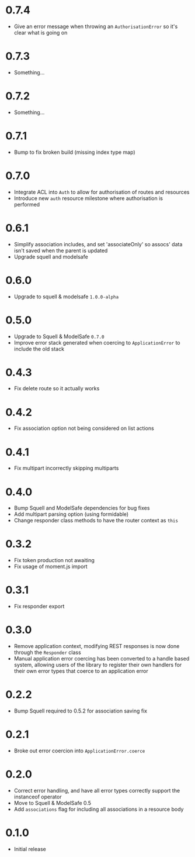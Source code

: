 # 0.7.4

* Give an error message when throwing an `AuthorisationError` so it's clear what is going on

# 0.7.3

* Something...

# 0.7.2

* Something...

# 0.7.1

* Bump to fix broken build (missing index type map)

# 0.7.0

* Integrate ACL into `Auth` to allow for authorisation of routes and resources
* Introduce new `auth` resource milestone where authorisation is performed

# 0.6.1

* Simplify association includes, and set 'associateOnly' so assocs' data isn't saved when the parent is updated
* Upgrade squell and modelsafe

# 0.6.0

* Upgrade to squell & modelsafe `1.0.0-alpha`

# 0.5.0

* Upgrade to Squell & ModelSafe `0.7.0`
* Improve error stack generated when coercing to `ApplicationError` to include the old stack

# 0.4.3

* Fix delete route so it actually works

# 0.4.2

* Fix association option not being considered on list actions

# 0.4.1

* Fix multipart incorrectly skipping multiparts

# 0.4.0

* Bump Squell and ModelSafe dependencies for bug fixes
* Add multipart parsing option (using formidable)
* Change responder class methods to have the router context as `this`

# 0.3.2

* Fix token production not awaiting
* Fix usage of moment.js import

# 0.3.1

* Fix responder export

# 0.3.0

* Remove application context, modifying REST responses is now done through the `Responder` class
* Manual application error coercing has been converted to a handle based system,
  allowing users of the library to register their own handlers for their own error types
  that coerce to an application error

# 0.2.2

* Bump Squell required to 0.5.2 for association saving fix

# 0.2.1

* Broke out error coercion into `ApplicationError.coerce`

# 0.2.0

* Correct error handling, and have all error types correctly support the instanceof operator
* Move to Squell & ModelSafe 0.5
* Add `associations` flag for including all associations in a resource body

# 0.1.0

* Initial release
